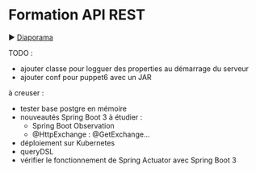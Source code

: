 # Formation API REST

:arrow_forward: [Diaporama](https://gaetan-varlet.github.io/formation-api-rest/)

TODO :
- ajouter classe pour logguer des properties au démarrage du serveur
- ajouter conf pour puppet6 avec un JAR

à creuser :
- tester base postgre en mémoire
- nouveautés Spring Boot 3 à étudier :
    - Spring Boot Observation
    - @HttpExchange : @GetExchange...
- déploiement sur Kubernetes
- queryDSL
- vérifier le fonctionnement de Spring Actuator avec Spring Boot 3
